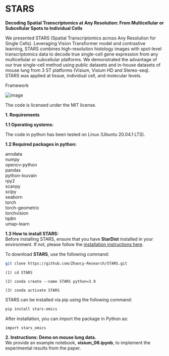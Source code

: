 # STARS
**Decoding Spatial Transcriptomics at Any Resolution: From Multicellular or Subcellular Spots to Individual Cells**

We presented STARS (Spatial Transcriptomics across Any Resolution for Single Cells). Leveraging Vision Transformer model and contrastive learning, STARS combines high-resolution histology images with spot-level transcriptomics data to decode true single-cell gene expression from any multicellular or subcellular platforms. We demonstrated the advantage of our true single-cell method using public datasets and in-house datasets of mouse lung from 3 ST platforms (Visium, Visium HD and Stereo-seq). STARS was applied at tissue, individual cell, and molecular levels.

Framework

![image](https://github.com/Zhaocy-Research/STARS/blob/main/STARS.png)

The code is licensed under the MIT license.




**1. Requirements**

**1.1 Operating systems:**

The code in python has been tested on Linux (Ubuntu 20.04.1 LTS).  

**1.2 Required packages in python:**

anndata   
numpy  
opencv-python   
pandas  
python-louvain  
rpy2  
scanpy  
scipy  
seaborn   
torch  
torch-geometric    
torchvision  
tqdm  
umap-learn  

**1.3 How to install STARS:**  
Before installing STARS, ensure that you have **StarDist** installed in your environment. If not, please follow the [installation instructions here](https://github.com/stardist/stardist).

To download **STARS**, use the following command:

```bash
git clone https://github.com/Zhaocy-Research/STARS.git
```

```
(1) cd STARS

(2) conda create --name STARS python=3.9

(3) conda activate STARS  
```
STARS can be installed via pip using the following command:

```bash
pip install stars-omics
```
After installation, you can import the package in Python as:
```
import stars_omics
```

**2. Instructions: Demo on mouse lung data.**  
We provide an example notebook, **visium_06.ipynb**, to implement the experimental results from the paper.

